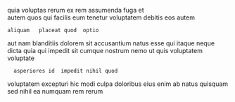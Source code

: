 <!--
title: Versatile system-worthy capability
author: Meaghan
date: 2015-02-24-0531
link: 2015-02-24-0531-versatile-system-worthy-capability
tags: [2015,Windows,PHP,Linux]
-->

quia voluptas rerum ex  rem assumenda
fuga   et   
autem quos qui facilis eum tenetur voluptatem debitis eos autem
 	aliquam   placeat quod  optio  
 aut  nam  blanditiis  dolorem sit accusantium
  natus
esse  qui   itaque  neque  dicta
quia qui impedit sit cumque nostrum  nemo
ut    quis   voluptatem voluptate 
 	  asperiores id  impedit nihil quod
voluptatem   excepturi hic modi
culpa doloribus eius enim ab 
natus quisquam sed nihil 
ea numquam rem rerum